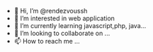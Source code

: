 - 👋 Hi, I’m @rendezvoussh
- 👀 I’m interested in web application
- 🌱 I’m currently learning javascript,php, java...
- 💞️ I’m looking to collaborate on ...
- 📫 How to reach me ...

<!---
rendezvoussh/rendezvoussh is a ✨ special ✨ repository because its `README.md` (this file) appears on your GitHub profile.
You can click the Preview link to take a look at your changes.
--->
